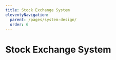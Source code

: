 ```yaml
---
title: Stock Exchange System
eleventyNavigation:
  parent: /pages/system-design/
  order: 6
---
```


# Stock Exchange System

